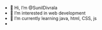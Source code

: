 - 👋 Hi, I’m @SunilDivrala
- 👀 I’m interested in web development
- 🌱 I’m currently learning java, html, CSS, js
- 

<!---
SunilDivrala/SunilDivrala is a ✨ special ✨ repository because its `README.md` (this file) appears on your GitHub profile.
You can click the Preview link to take a look at your changes.
--->
